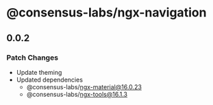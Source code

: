 # @consensus-labs/ngx-navigation

## 0.0.2

### Patch Changes

- Update theming
- Updated dependencies
  - @consensus-labs/ngx-material@16.0.23
  - @consensus-labs/ngx-tools@16.1.3
